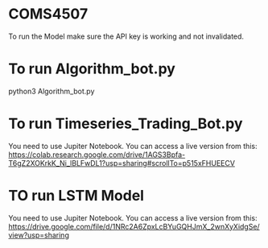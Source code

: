 # COMS4507
To run the Model make sure the API key is working and not invalidated.

# To run Algorithm_bot.py

python3 Algorithm_bot.py

# To run Timeseries_Trading_Bot.py
You need to use Jupiter Notebook. You can access a live version from this:
https://colab.research.google.com/drive/1AGS3Bpfa-T6gZ2XOKrkK_Ni_lBLFwDL1?usp=sharing#scrollTo=p515xFHUEECV

# TO run LSTM Model
You need to use Jupiter Notebook. You can access a live version from this:
https://drive.google.com/file/d/1NRc2A6ZpxLcBYuGQHJmX_2wnXyXidgSe/view?usp=sharing
